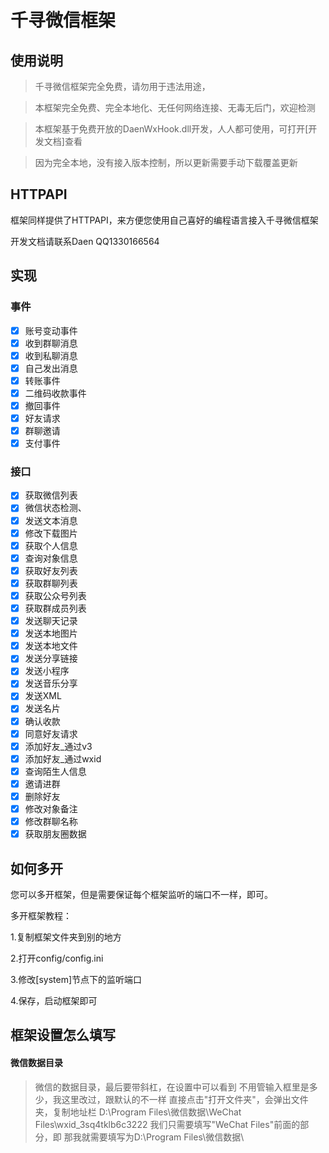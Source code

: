# 千寻微信框架

## 使用说明

> 千寻微信框架完全免费，请勿用于违法用途，

> 本框架完全免费、完全本地化、无任何网络连接、无毒无后门，欢迎检测

> 本框架基于免费开放的DaenWxHook.dll开发，人人都可使用，可打开[开发文档]查看

> 因为完全本地，没有接入版本控制，所以更新需要手动下载覆盖更新


## HTTPAPI

框架同样提供了HTTPAPI，来方便您使用自己喜好的编程语言接入千寻微信框架

开发文档请联系Daen QQ1330166564

## 实现

### 事件

- [x] 账号变动事件
- [x] 收到群聊消息
- [x] 收到私聊消息
- [x] 自己发出消息
- [x] 转账事件
- [x] 二维码收款事件
- [x] 撤回事件
- [x] 好友请求
- [x] 群聊邀请
- [x] 支付事件

### 接口

- [x] 获取微信列表
- [x] 微信状态检测、
- [x] 发送文本消息
- [x] 修改下载图片
- [x] 获取个人信息
- [x] 查询对象信息
- [x] 获取好友列表
- [x] 获取群聊列表
- [x] 获取公众号列表
- [x] 获取群成员列表
- [x] 发送聊天记录
- [x] 发送本地图片
- [x] 发送本地文件
- [x] 发送分享链接
- [x] 发送小程序
- [x] 发送音乐分享
- [x] 发送XML
- [x] 发送名片
- [x] 确认收款
- [x] 同意好友请求
- [x] 添加好友_通过v3
- [x] 添加好友_通过wxid
- [x] 查询陌生人信息
- [x] 邀请进群
- [x] 删除好友
- [x] 修改对象备注
- [x] 修改群聊名称
- [x] 获取朋友圈数据

## 如何多开

您可以多开框架，但是需要保证每个框架监听的端口不一样，即可。

多开框架教程：

1.复制框架文件夹到别的地方

2.打开config/config.ini

3.修改[system]节点下的监听端口

4.保存，启动框架即可

## 框架设置怎么填写

#### 微信数据目录

> 微信的数据目录，最后要带斜杠，在设置中可以看到
> 不用管输入框里是多少，我这里改过，跟默认的不一样
> 直接点击"打开文件夹"，会弹出文件夹，复制地址栏
D:\Program Files\微信数据\WeChat Files\wxid_3sq4tklb6c3222
我们只需要填写"WeChat Files"前面的部分，即
> 那我就需要填写为D:\Program Files\微信数据\